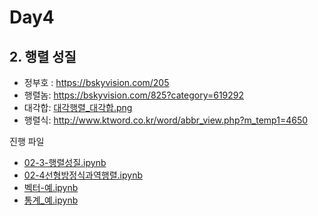 # Day4


## 2. 행렬 성질

 - 정부호 : https://bskyvision.com/205
 - 행렬놈: https://bskyvision.com/825?category=619292
 - 대각합: [대각행렬_대각합.png](./대각행렬_대각합.png)
 - 행렬식: http://www.ktword.co.kr/word/abbr_view.php?m_temp1=4650

진행 파일
 - [02-3-행렬성질.ipynb](./02-3-행렬성질.ipynb)
 - [02-4선형방정식과역행렬.ipynb](./02-4선형방정식과역행렬.ipynb)
 - [벡터-예.ipynb](./벡터-예.ipynb)
 - [통계_예.ipynb](./통계_예.ipynb)
